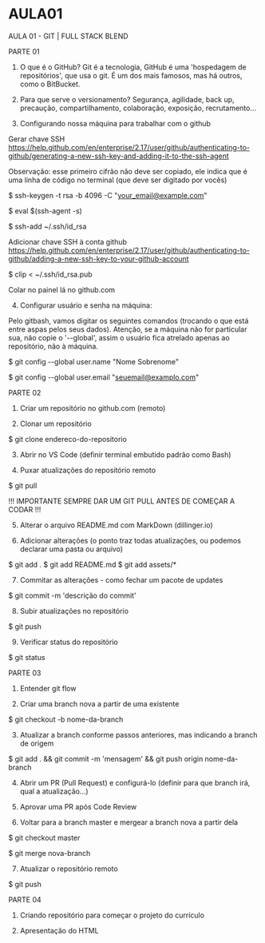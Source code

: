 # AULA01
AULA 01 - GIT | FULL STACK BLEND

PARTE 01

1) O que é o GitHub?
Git é a tecnologia, GitHub é uma 'hospedagem de repositórios', que usa o git. É um dos mais famosos, mas há outros, como o BitBucket.

2) Para que serve o versionamento?
Segurança, agilidade, back up, precaução, compartilhamento, colaboração, exposição, recrutamento...

3) Configurando nossa máquina para trabalhar com o github

Gerar chave SSH
https://help.github.com/en/enterprise/2.17/user/github/authenticating-to-github/generating-a-new-ssh-key-and-adding-it-to-the-ssh-agent

Observação: esse primeiro cifrão não deve ser copiado, ele indica que é uma linha de código no terminal (que deve ser digitado por vocês)

$ ssh-keygen -t rsa -b 4096 -C "your_email@example.com"

$ eval $(ssh-agent -s)

$ ssh-add ~/.ssh/id_rsa

Adicionar chave SSH à conta github
https://help.github.com/en/enterprise/2.17/user/github/authenticating-to-github/adding-a-new-ssh-key-to-your-github-account

$ clip < ~/.ssh/id_rsa.pub

Colar no painel lá no github.com

4) Configurar usuário e senha na máquina:

Pelo gitbash, vamos digitar os seguintes comandos (trocando o que está entre aspas pelos seus dados). Atenção, se a máquina não for particular sua, não copie o '--global', assim o usuário fica atrelado apenas ao repositório, não à máquina.

$ git config --global user.name "Nome Sobrenome"

$ git config --global user.email "seuemail@examplo.com"






PARTE 02

1) Criar um repositório no github.com (remoto)

2) Clonar um repositório

$ git clone endereco-do-repositorio

3) Abrir no VS Code (definir terminal embutido padrão como Bash)

4) Puxar atualizações do repositório remoto

$ git pull

!!! IMPORTANTE SEMPRE DAR UM GIT PULL ANTES DE COMEÇAR A CODAR !!!

5) Alterar o arquivo README.md com MarkDown (dillinger.io)

6) Adicionar alterações (o ponto traz todas atualizações, ou podemos declarar uma pasta ou arquivo)

$ git add .
$ git add README.md
$ git add assets/*

7) Commitar as alterações - como fechar um pacote de updates

$ git commit -m 'descrição do commit'

8) Subir atualizações no repositório

$ git push

9) Verificar status do repositório

$ git status


PARTE 03

1)  Entender git flow

2) Criar uma branch nova a partir de uma existente

$ git checkout -b nome-da-branch

3) Atualizar a branch conforme passos anteriores, mas indicando a branch de origem

$ git add . && git commit -m 'mensagem' && git push origin nome-da-branch

4) Abrir um PR (Pull Request) e configurá-lo (definir para que branch irá, qual a atualização...)

5) Aprovar uma PR após Code Review

6) Voltar para a branch master e mergear a branch nova a partir dela

$ git checkout master

$ git merge nova-branch

7) Atualizar o repositório remoto

$ git push


PARTE 04

1) Criando repositório para começar o projeto do currículo

2) Apresentação do HTML
